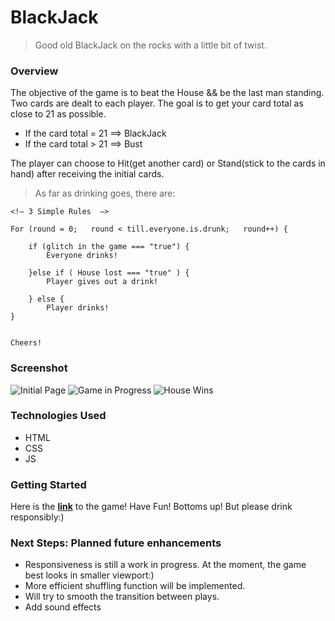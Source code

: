 # BlackJack 

> Good old BlackJack on the rocks with a little bit of twist.


### Overview 

The objective of the game is to beat the House && be the last man standing.
Two cards are dealt to each player. The goal is to get your card total as close to 21 as possible. 

- If the card total = 21 ==> BlackJack
- If the card total > 21 ==> Bust

The player can choose to Hit(get another card) or Stand(stick to the cards in hand) after receiving the initial cards. 


> As far as drinking goes, there are:

```
<!— 3 Simple Rules  —>

For (round = 0;   round < till.everyone.is.drunk;   round++) {

	if (glitch in the game === "true") {
		Everyone drinks!

	}else if ( House lost === "true" ) {
		Player gives out a drink! 

	} else {
		Player drinks! 
}


Cheers! 

```

### Screenshot

![Initial Page](https://imgur.com/nBSyTEF)
![Game in Progress](https://imgur.com/IC1GauU)
![House Wins](https://imgur.com/kSef55m)

### Technologies Used

- HTML 
- CSS
- JS 

### Getting Started 

Here is the **<a href="https://kir-cicegi.github.io/BlackJack/">link</a>** to the game! Have Fun! Bottoms up! But please drink responsibly:) 



### Next Steps: Planned future enhancements
- Responsiveness is still a work in progress. At the moment, the game best looks in smaller viewport:) 
- More efficient shuffling function will be implemented.
- Will try to smooth the transition between plays.
- Add sound effects

